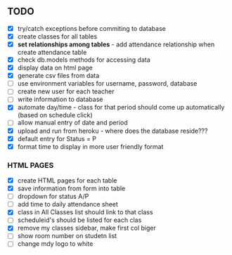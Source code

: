 ## TODO

- [x] try/catch exceptions before commiting to database
- [x] create classes for all tables
- [x] **set relationships among tables** - add attendance relationship when create attendance table
- [x] check db.models methods for accessing data
- [x] display data on html page
- [x] generate csv files from data
- [ ] use environment variables for username, password, database
- [ ] create new user for each teacher
- [ ] write information to database
- [x] automate day/time - class for that period should come up automatically (based on schedule click)
- [ ] allow manual entry of date and period
- [x] upload and run from heroku - where does the database reside???
- [x] default entry for Status = P
- [x] format time to display in more user friendly format

### HTML PAGES

- [x] create HTML pages for each table
- [x] save information from form into table
- [ ] dropdown for status A/P
- [ ] add time to daily attendance sheet
- [x] class in All Classes list should link to that class
- [ ] scheduleid's should be listed for each clas
- [x] remove my classes sidebar, make first col biger
- [ ] show room number on studetn list
- [ ] change mdy logo to white
